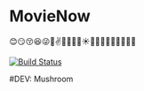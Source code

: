 # MovieNow

:blush::smirk::kissing_closed_eyes::satisfied::stuck_out_tongue_winking_eye::punch::v::herb::mushroom::blossom::four_leaf_clover::sunny::dromedary_camel::tea::poultry_leg::icecream::muscle::leaves::gift::closed_book::crown:


[![Build Status](https://travis-ci.org/octopress/include-tag.svg)](https://www.themoviedb.org/?language=en-US)

#DEV: Mushroom